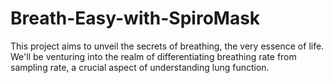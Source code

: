 # Breath-Easy-with-SpiroMask
This project aims to unveil the secrets of breathing, the very essence of life. We'll be venturing into the realm of differentiating breathing rate from sampling rate, a crucial aspect of understanding lung function.
